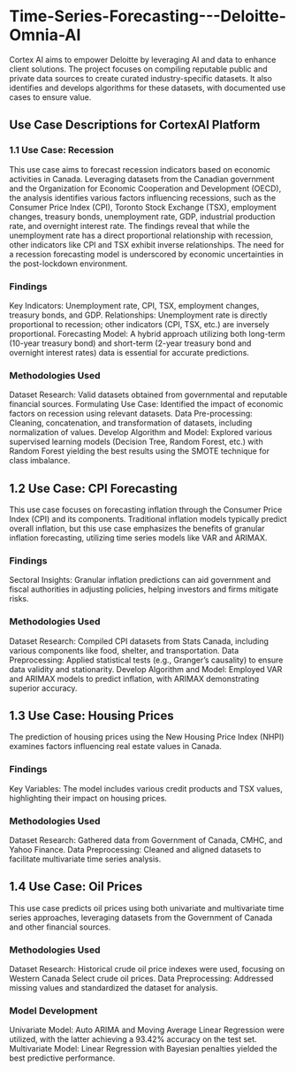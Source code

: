 # Time-Series-Forecasting---Deloitte-Omnia-AI
Cortex AI aims to empower Deloitte by leveraging AI and data to enhance client solutions. The project focuses on compiling reputable public and private data sources to create curated industry-specific datasets. It also identifies and develops algorithms for these datasets, with documented use cases to ensure value.



## Use Case Descriptions for CortexAI Platform
### 1.1 Use Case: Recession
This use case aims to forecast recession indicators based on economic activities in Canada. Leveraging datasets from the Canadian government and the Organization for Economic Cooperation and Development (OECD), the analysis identifies various factors influencing recessions, such as the Consumer Price Index (CPI), Toronto Stock Exchange (TSX), employment changes, treasury bonds, unemployment rate, GDP, industrial production rate, and overnight interest rate. The findings reveal that while the unemployment rate has a direct proportional relationship with recession, other indicators like CPI and TSX exhibit inverse relationships. The need for a recession forecasting model is underscored by economic uncertainties in the post-lockdown environment.

### Findings
Key Indicators: Unemployment rate, CPI, TSX, employment changes, treasury bonds, and GDP.
Relationships: Unemployment rate is directly proportional to recession; other indicators (CPI, TSX, etc.) are inversely proportional.
Forecasting Model: A hybrid approach utilizing both long-term (10-year treasury bond) and short-term (2-year treasury bond and overnight interest rates) data is essential for accurate predictions.
### Methodologies Used
Dataset Research: Valid datasets obtained from governmental and reputable financial sources.
Formulating Use Case: Identified the impact of economic factors on recession using relevant datasets.
Data Pre-processing: Cleaning, concatenation, and transformation of datasets, including normalization of values.
Develop Algorithm and Model: Explored various supervised learning models (Decision Tree, Random Forest, etc.) with Random Forest yielding the best results using the SMOTE technique for class imbalance.

## 1.2 Use Case: CPI Forecasting
This use case focuses on forecasting inflation through the Consumer Price Index (CPI) and its components. Traditional inflation models typically predict overall inflation, but this use case emphasizes the benefits of granular inflation forecasting, utilizing time series models like VAR and ARIMAX.

### Findings
Sectoral Insights: Granular inflation predictions can aid government and fiscal authorities in adjusting policies, helping investors and firms mitigate risks.

### Methodologies Used
Dataset Research: Compiled CPI datasets from Stats Canada, including various components like food, shelter, and transportation.
Data Preprocessing: Applied statistical tests (e.g., Granger’s causality) to ensure data validity and stationarity.
Develop Algorithm and Model: Employed VAR and ARIMAX models to predict inflation, with ARIMAX demonstrating superior accuracy.

## 1.3 Use Case: Housing Prices
The prediction of housing prices using the New Housing Price Index (NHPI) examines factors influencing real estate values in Canada.

### Findings
Key Variables: The model includes various credit products and TSX values, highlighting their impact on housing prices.
### Methodologies Used
Dataset Research: Gathered data from Government of Canada, CMHC, and Yahoo Finance.
Data Preprocessing: Cleaned and aligned datasets to facilitate multivariate time series analysis.


## 1.4 Use Case: Oil Prices
This use case predicts oil prices using both univariate and multivariate time series approaches, leveraging datasets from the Government of Canada and other financial sources.

### Methodologies Used
Dataset Research: Historical crude oil price indexes were used, focusing on Western Canada Select crude oil prices.
Data Preprocessing: Addressed missing values and standardized the dataset for analysis.
### Model Development
Univariate Model: Auto ARIMA and Moving Average Linear Regression were utilized, with the latter achieving a 93.42% accuracy on the test set.
Multivariate Model: Linear Regression with Bayesian penalties yielded the best predictive performance.
